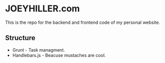 JOEYHILLER.com
================

This is the repo for the backend and frontend code of my personal website.

Structure
---------
* Grunt - Task managment.
* Handlebars.js - Beacuse mustaches are cool.